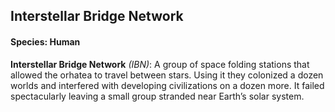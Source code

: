 ## Interstellar Bridge Network
#### Species: Human

**Interstellar Bridge Network** *(IBN)*: A group of space folding stations that allowed the orhatea to travel between stars. Using it they colonized a dozen worlds and interfered with developing civilizations on a dozen more. It failed spectacularly leaving a small group stranded near Earth’s solar system.

